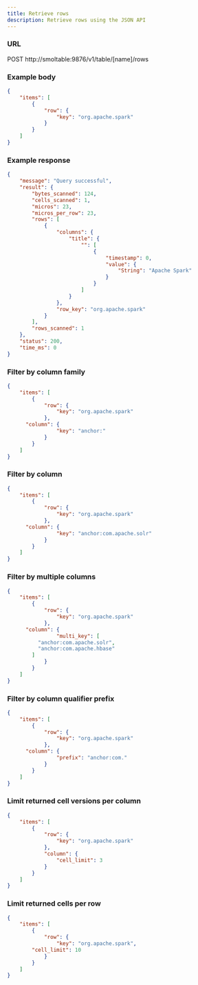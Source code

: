 ```yaml
---
title: Retrieve rows
description: Retrieve rows using the JSON API
---
```


### URL

POST http://smoltable:9876/v1/table/[name]/rows

### Example body

```json
{
	"items": [
		{
			"row": {
				"key": "org.apache.spark"
			}
		}
	]
}
```

### Example response

```json
{
	"message": "Query successful",
	"result": {
		"bytes_scanned": 124,
		"cells_scanned": 1,
		"micros": 23,
		"micros_per_row": 23,
		"rows": [
			{
				"columns": {
					"title": {
						"": [
							{
								"timestamp": 0,
								"value": {
									"String": "Apache Spark"
								}
							}
						]
					}
				},
				"row_key": "org.apache.spark"
			}
		],
		"rows_scanned": 1
	},
	"status": 200,
	"time_ms": 0
}
```

### Filter by column family

```json
{
	"items": [
		{
			"row": {
				"key": "org.apache.spark"
			},
      "column": {
				"key": "anchor:"
			}
		}
	]
}
```

### Filter by column

```json
{
	"items": [
		{
			"row": {
				"key": "org.apache.spark"
			},
      "column": {
				"key": "anchor:com.apache.solr"
			}
		}
	]
}
```

### Filter by multiple columns

```json
{
	"items": [
		{
			"row": {
				"key": "org.apache.spark"
			},
      "column": {
				"multi_key": [
          "anchor:com.apache.solr",
          "anchor:com.apache.hbase"
        ]
			}
		}
	]
}
```

### Filter by column qualifier prefix

```json
{
	"items": [
		{
			"row": {
				"key": "org.apache.spark"
			},
      "column": {
				"prefix": "anchor:com."
			}
		}
	]
}
```

### Limit returned cell versions per column

```json
{
	"items": [
		{
			"row": {
				"key": "org.apache.spark"
			},
			"column": {
				"cell_limit": 3
			}
		}
	]
}
```

### Limit returned cells per row

```json
{
	"items": [
		{
			"row": {
				"key": "org.apache.spark",
        "cell_limit": 10
			}
		}
	]
}
```

<!-- TODO: -->
<!-- ### Limit returned columns

```json
{
	"items": [
		{
			"row": {
				"key": "org.apache.spark"
			},
      "column": {
				"key": "anchor:",
        "limit": 100
			}
		}
	]
}
``` -->
